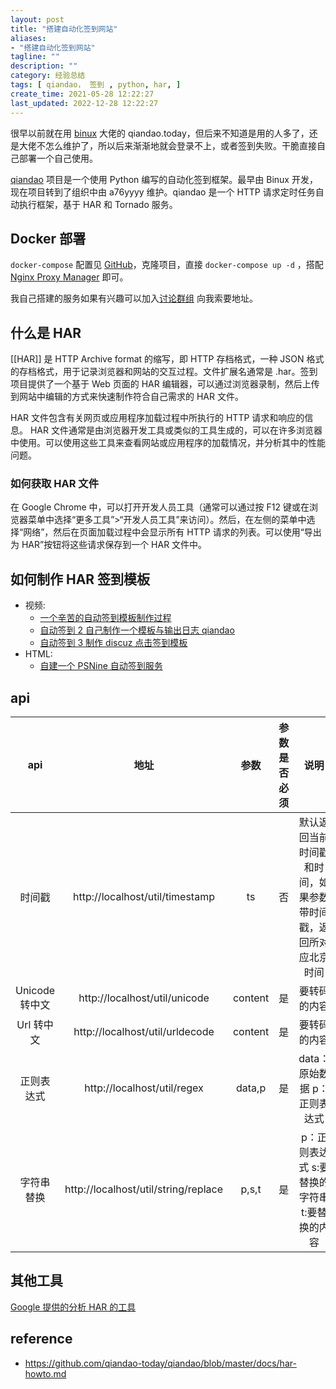 ```yaml
---
layout: post
title: "搭建自动化签到网站"
aliases:
- "搭建自动化签到网站"
tagline: ""
description: ""
category: 经验总结
tags: [ qiandao， 签到 , python, har, ]
create_time: 2021-05-28 12:22:27
last_updated: 2022-12-28 12:22:27
---
```


很早以前就在用 [binux](https://github.com/binux/qiandao) 大佬的 qiandao.today，但后来不知道是用的人多了，还是大佬不怎么维护了，所以后来渐渐地就会登录不上，或者签到失败。干脆直接自己部署一个自己使用。

[qiandao](https://github.com/qiandao-today/qiandao) 项目是一个使用 Python 编写的自动化签到框架。最早由 Binux 开发，现在项目转到了组织中由 a76yyyy 维护。qiandao 是一个 HTTP 请求定时任务自动执行框架，基于 HAR 和 Tornado 服务。

## Docker 部署

`docker-compose` 配置见 [GitHub](https://github.com/einverne/dockerfile/tree/master/qiandao)，克隆项目，直接 `docker-compose up -d` ，搭配 [Nginx Proxy Manager](/post/2022/02/nginx-proxy-manager.html) 即可。

我自己搭建的服务如果有兴趣可以加入[讨论群组](https://t.me/+ZGRSOKjueMd6WelK) 向我索要地址。

## 什么是 HAR

[[HAR]] 是 HTTP Archive format 的缩写，即 HTTP 存档格式，一种 JSON 格式的存档格式，用于记录浏览器和网站的交互过程。文件扩展名通常是 .har。签到项目提供了一个基于 Web 页面的 HAR 编辑器，可以通过浏览器录制，然后上传到网站中编辑的方式来快速制作符合自己需求的 HAR 文件。

HAR 文件包含有关网页或应用程序加载过程中所执行的 HTTP 请求和响应的信息。 HAR 文件通常是由浏览器开发工具或类似的工具生成的，可以在许多浏览器中使用。可以使用这些工具来查看网站或应用程序的加载情况，并分析其中的性能问题。

### 如何获取 HAR 文件

在 Google Chrome 中，可以打开开发人员工具（通常可以通过按 F12 键或在浏览器菜单中选择“更多工具”>“开发人员工具”来访问）。然后，在左侧的菜单中选择“网络”，然后在页面加载过程中会显示所有 HTTP 请求的列表。可以使用“导出为 HAR”按钮将这些请求保存到一个 HAR 文件中。

## 如何制作 HAR 签到模板

- 视频:
  - [一个辛苦的自动签到模板制作过程](https://www.bilibili.com/video/BV1ox411C7RT)
  - [自动签到 2 自己制作一个模板与输出日志 qiandao](https://www.bilibili.com/video/BV1By4y1y7ar)
  - [自动签到 3 制作 discuz 点击签到模板](https://www.bilibili.com/video/BV1Nt4y1e7EQ)
- HTML:
  - [自建一个 PSNine 自动签到服务](https://blog.abyss.moe/posts/Qiandao/)

## api

|      api       |                 地址                 |  参数   | 参数是否必须 |                              说明                              |                                     用例                                      |
|:--------------:|:------------------------------------:|:-------:|:------------:|:--------------------------------------------------------------:|:-----------------------------------------------------------------------------:|
|     时间戳     |   http://localhost/util/timestamp    |   ts    |      否      | 默认返回当前时间戳和时间，如果参数带时间戳，返回所对应北京时间 | http://localhost/util/timestamp http://localhost/util/timestamp?ts=1586921249 |
| Unicode 转中文 |    http://localhost/util/unicode     | content |      是      |                          要转码的内容                          |      http://localhost/util/unicode?content=今日签到：1\u5929\u5ef6\u4fdd      |
|   Url 转中文   |   http://localhost/util/urldecode    | content |      是      |                          要转码的内容                          |       http://localhost/util/urldecode?content=签到成功！每日签到获得%2C       |
|   正则表达式   |     http://localhost/util/regex      | data,p  |      是      |                  data：原始数据 p：正则表达式                  |             http://localhost/util/regex?data=origin_data&p=regex              |
|   字符串替换   | http://localhost/util/string/replace |  p,s,t  |      是      |         p：正则表达式 s:要替换的字符串 t:要替换的内容          |    `http://localhost/util/string/replace?p=regex&t=text_to_replace&s=text`    |

## 其他工具

[Google 提供的分析 HAR 的工具](https://toolbox.googleapps.com/apps/har_analyzer/)

## reference

- <https://github.com/qiandao-today/qiandao/blob/master/docs/har-howto.md>
